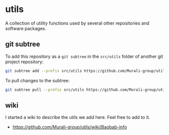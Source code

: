 # utils
A collection of utility functions used by several other repositories and software packages.

## git subtree
To add this repository as a `git subtree` in the `src/utils` folder of another git project repository:

``` sh
git subtree add --prefix src/utils https://github.com/Murali-group/utils.git master --squash
```

To pull changes to the subtree:

``` sh
git subtree pull --prefix src/utils https://github.com/Murali-group/utils.git master --squash
```

## wiki
I started a wiki to describe the utils we add here. Feel free to add to it.

- https://github.com/Murali-group/utils/wiki/Baobab-info

